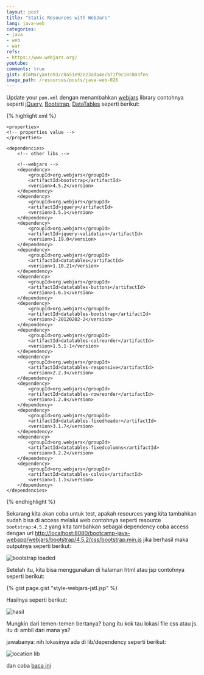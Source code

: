 ```yaml
---
layout: post
title: "Static Resources with WebJars"
lang: java-web
categories:
- java
- web
- war
refs: 
- https://www.webjars.org/
youtube: 
comments: true
gist: dimMaryanto93/c0a51e92e23ada4ecb71f9c18c803fea
image_path: /resources/posts/java-web-026
---
```


Update your `pom.xml` dengan menambahkan [webjars](https://www.webjars.org/) library contohnya seperti [jQuery](https://jquery.com/), [Bootstrap](https://getbootstrap.com/), [DataTables](https://datatables.net/) seperti berikut:

{% highlight xml %}
<project xmlns="http://maven.apache.org/POM/4.0.0" xmlns:xsi="http://www.w3.org/2001/XMLSchema-instance"
         xsi:schemaLocation="http://maven.apache.org/POM/4.0.0 http://maven.apache.org/maven-v4_0_0.xsd">
    <!-- project properties -->

    <properties>
    <!-- properties value -->
    </properties>

    <dependencies>
        <!-- other libs -->

        <!--webjars -->
        <dependency>
            <groupId>org.webjars</groupId>
            <artifactId>bootstrap</artifactId>
            <version>4.5.2</version>
        </dependency>
        <dependency>
            <groupId>org.webjars</groupId>
            <artifactId>jquery</artifactId>
            <version>3.5.1</version>
        </dependency>
        <dependency>
            <groupId>org.webjars</groupId>
            <artifactId>jquery-validation</artifactId>
            <version>1.19.0</version>
        </dependency>
        <dependency>
            <groupId>org.webjars</groupId>
            <artifactId>datatables</artifactId>
            <version>1.10.21</version>
        </dependency>
        <dependency>
            <groupId>org.webjars</groupId>
            <artifactId>datatables-buttons</artifactId>
            <version>1.6.1</version>
        </dependency>
        <dependency>
            <groupId>org.webjars</groupId>
            <artifactId>datatables-bootstrap</artifactId>
            <version>2-20120202-2</version>
        </dependency>
        <dependency>
            <groupId>org.webjars</groupId>
            <artifactId>datatables-colreorder</artifactId>
            <version>1.5.1-1</version>
        </dependency>
        <dependency>
            <groupId>org.webjars</groupId>
            <artifactId>datatables-responsive</artifactId>
            <version>2.2.3</version>
        </dependency>
        <dependency>
            <groupId>org.webjars</groupId>
            <artifactId>datatables-rowreorder</artifactId>
            <version>1.2.4</version>
        </dependency>
        <dependency>
            <groupId>org.webjars</groupId>
            <artifactId>datatables-fixedheader</artifactId>
            <version>3.1.7</version>
        </dependency>
        <dependency>
            <groupId>org.webjars</groupId>
            <artifactId>datatables-fixedcolumns</artifactId>
            <version>3.2.2</version>
        </dependency>
        <dependency>
            <groupId>org.webjars</groupId>
            <artifactId>datatables-colvis</artifactId>
            <version>1.1.1</version>
        </dependency>
    </dependencies>
</project>
{% endhighlight %}

Sekarang kita akan coba untuk test, apakah resources yang kita tambahkan sudah bisa di access melalui web contohnya seperti resource `bootstrap:4.5.2` yang kita tambahkan sebagai dependency coba access dengan url [http://localhost:8080/bootcamp-java-webapp/webjars/bootstrap/4.5.2/css/bootstrap.min.js](http://localhost:8080/bootcamp-java-webapp/webjars/bootstrap/4.5.2/css/bootstrap.min.js) jika berhasil maka outputnya seperti berikut:

![bootstrap loaded]({{site.baseurl}}{{page.image_path}}/bootstrap-css-resources.png)

Setelah itu, kita bisa menggunakan di halaman html atau jsp contohnya seperti berikut:

{% gist page.gist "style-webjars-jstl.jsp" %}

Hasilnya seperti berikut:

![hasil]({{site.baseurl}}{{page.image_path}}/jsp-webjars-resources-jstl.png)

Mungkin dari temen-temen bertanya? bang itu kok tau lokasi file css atau js. itu di ambil dari mana ya?

jawabanya: nih lokasinya ada di lib/dependency seperti berikut:

![location lib]({{site.baseurl}}{{page.image_path}}/location-resource.png)

dan coba [baca ini](https://www.webjars.org/documentation#servlet3)